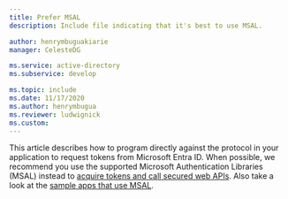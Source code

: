 ```yaml
---
title: Prefer MSAL
description: Include file indicating that it's best to use MSAL. 

author: henrymbuguakiarie
manager: CelesteDG

ms.service: active-directory
ms.subservice: develop

ms.topic: include
ms.date: 11/17/2020
ms.author: henrymbugua
ms.reviewer: ludwignick
ms.custom: 
---
```


This article describes how to program directly against the protocol in your application to request tokens from Microsoft Entra ID.  When possible, we recommend you use the supported Microsoft Authentication Libraries (MSAL) instead to [acquire tokens and call secured web APIs](../authentication-flows-app-scenarios.md#scenarios-and-supported-authentication-flows).  Also take a look at the [sample apps that use MSAL](../sample-v2-code.md).
